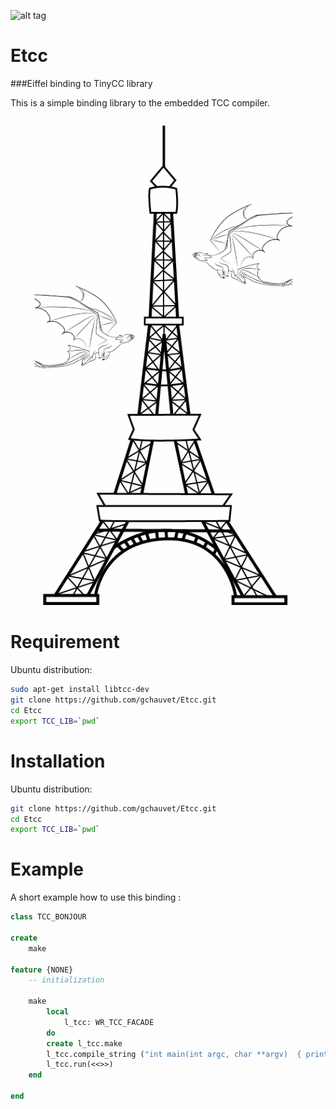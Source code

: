 ![alt tag](http://4.bp.blogspot.com/-Xsbd1jB28S0/VMuL2jwhUWI/AAAAAAAAEDc/kaFm7dhh6vo/s1600/work%2Bin%2Bprogress.png)

# Etcc
###Eiffel binding to TinyCC library

This is a simple binding library to the embedded TCC compiler.

![alt tag](etcc.gif)

# Requirement

Ubuntu distribution:
```sh
sudo apt-get install libtcc-dev
git clone https://github.com/gchauvet/Etcc.git
cd Etcc
export TCC_LIB=`pwd`
```

# Installation

Ubuntu distribution:
```sh
git clone https://github.com/gchauvet/Etcc.git
cd Etcc
export TCC_LIB=`pwd`
```

# Example
A short example how to use this binding :
```eiffel
class TCC_BONJOUR

create
	make

feature {NONE}
	-- initialization

	make
		local
			l_tcc: WR_TCC_FACADE
		do
		create l_tcc.make
		l_tcc.compile_string ("int main(int argc, char **argv)  { printf(%"Bonjour !%"); return 0; }")
		l_tcc.run(<<>>)
	end

end

```

